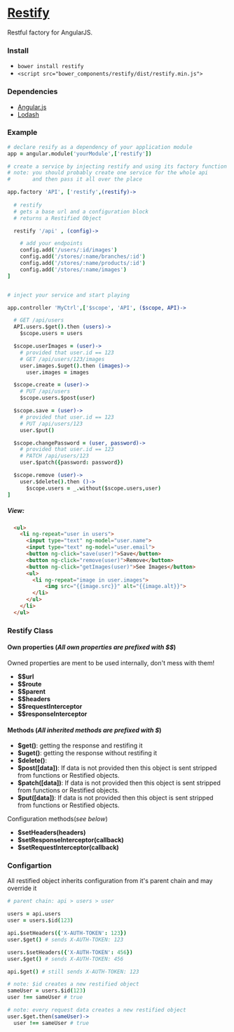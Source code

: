 # [Restify](https://github.com/IlanFrumer/Restify)
Restful factory for AngularJS.

### Install

- `bower install restify`
- `<script src="bower_components/restify/dist/restify.min.js">`

### Dependencies

- [Angular.js](https://github.com/angular/angular.js)
- [Lodash](https://github.com/lodash/lodash)

### Example

```coffee
# declare resify as a dependency of your application module
app = angular.module('yourModule',['restify'])

# create a service by injecting restify and using its factory function
# note: you should probably create one service for the whole api
#       and then pass it all over the place

app.factory 'API', ['restify',(restify)->
  
  # restify 
  # gets a base url and a configuration block
  # returns a Restified Object

  restify '/api' , (config)->

    # add your endpoints
    config.add('/users/:id/images')
    config.add('/stores/:name/branches/:id')
    config.add('/stores/:name/products/:id')
    config.add('/stores/:name/images')
]


# inject your service and start playing

app.controller 'MyCtrl',['$scope', 'API', ($scope, API)->

  # GET /api/users
  API.users.$get().then (users)->
    $scope.users = users

  $scope.userImages = (user)->
    # provided that user.id == 123
    # GET /api/users/123/images
    user.images.$uget().then (images)->
      user.images = images

  $scope.create = (user)->
    # PUT /api/users
    $scope.users.$post(user)

  $scope.save = (user)->
    # provided that user.id == 123
    # PUT /api/users/123
    user.$put()

  $scope.changePassword = (user, password)->
    # provided that user.id == 123
    # PATCH /api/users/123
    user.$patch({password: password})

  $scope.remove (user)->    
    user.$delete().then ()->
      $scope.users = _.without($scope.users,user)
]

```
##### View:
```html
  <ul>
    <li ng-repeat="user in users">
      <input type="text" ng-model="user.name">
      <input type="text" ng-model="user.email">
      <button ng-click="save(user)">Save</button>
      <button ng-click="remove(user)">Remove</button>      
      <button ng-click="getImages(user)">See Images</button>
      <ul>
        <li ng-repeat="image in user.images">
            <img src="{{image.src}}" alt="{{image.alt}}">
        </li>
      </ul>
    </li>
  </ul>  
````

### Restify Class

#### Own properties (_All own properties are prefixed with $$_)

Owned properties are ment to be used internally, don't mess with them!

* **$$url**
* **$$route**
* **$$parent**
* **$$headers**
* **$$requestInterceptor**
* **$$responseInterceptor**


#### Methods (_All inherited methods are prefixed with $_)

* **$get()**: getting the response and restifing it
* **$uget()**: getting the response without restifing it
* **$delete()**: 
* **$post([data])**: If data is not provided then this object is sent stripped from functions or Restified objects.
* **$patch([data])**: If data is not provided then this object is sent stripped from functions or Restified objects.
* **$put([data])**: If data is not provided then this object is sent stripped from functions or Restified objects.

Configuration methods(_see below_)

* **$setHeaders(headers)**
* **$setResponseInterceptor(callback)**
* **$setRequestInterceptor(callback)**

### Configartion

All restified object inherits configuration from it's parent chain and may override it

````coffee
# parent chain: api > users > user

users = api.users
user = users.$id(123)

api.$setHeaders({'X-AUTH-TOKEN': 123})
user.$get() # sends X-AUTH-TOKEN: 123

users.$setHeaders({'X-AUTH-TOKEN': 456})
user.$get() # sends X-AUTH-TOKEN: 456

api.$get() # still sends X-AUTH-TOKEN: 123

# note: $id creates a new restified object
sameUser = users.$id(123)
user !== sameUser # true

# note: every request data creates a new restified object
user.$get.then(sameUser)->
  user !== sameUser # true

````
